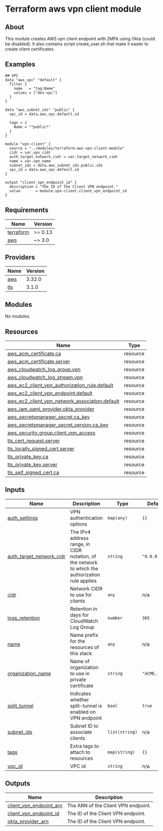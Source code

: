 # Terraform aws vpn client module

## About

This module creates AWS vpn client endpoint with 2MFA using Okta (could be disabled).
It also contains script create_user.sh that make it easier to create client certificates.

## Examples

```hcl
## VPC
data "aws_vpc" "default" {
  filter {
    name   = "tag:Name"
    values = ["dev-vpc"]
  }
}

data "aws_subnet_ids" "public" {
  vpc_id = data.aws_vpc.default.id

  tags = {
    Name = "*public*"
  }
}

module "vpn-client" {
  source = "../modules/terraform-aws-vpn-client-module"
  cidr = var.vpn_cidr
  auth_target_network_cidr = var.target_network_cidr
  name = var.vpn_name
  subnet_ids = data.aws_subnet_ids.public.ids
  vpc_id = data.aws_vpc.default.id
}

output "client_vpn_endpoint_id" {
  description = "The ID of the Client VPN endpoint."
  value       = module.vpn-client.client_vpn_endpoint_id
}
```

<!-- BEGINNING OF PRE-COMMIT-TERRAFORM DOCS HOOK -->
## Requirements

| Name | Version |
|------|---------|
| <a name="requirement_terraform"></a> [terraform](#requirement\_terraform) | >= 0.13 |
| <a name="requirement_aws"></a> [aws](#requirement\_aws) | ~> 3.0 |

## Providers

| Name | Version |
|------|---------|
| <a name="provider_aws"></a> [aws](#provider\_aws) | 3.32.0 |
| <a name="provider_tls"></a> [tls](#provider\_tls) | 3.1.0 |

## Modules

No modules.

## Resources

| Name | Type |
|------|------|
| [aws_acm_certificate.ca](https://registry.terraform.io/providers/hashicorp/aws/latest/docs/resources/acm_certificate) | resource |
| [aws_acm_certificate.server](https://registry.terraform.io/providers/hashicorp/aws/latest/docs/resources/acm_certificate) | resource |
| [aws_cloudwatch_log_group.vpn](https://registry.terraform.io/providers/hashicorp/aws/latest/docs/resources/cloudwatch_log_group) | resource |
| [aws_cloudwatch_log_stream.vpn](https://registry.terraform.io/providers/hashicorp/aws/latest/docs/resources/cloudwatch_log_stream) | resource |
| [aws_ec2_client_vpn_authorization_rule.default](https://registry.terraform.io/providers/hashicorp/aws/latest/docs/resources/ec2_client_vpn_authorization_rule) | resource |
| [aws_ec2_client_vpn_endpoint.default](https://registry.terraform.io/providers/hashicorp/aws/latest/docs/resources/ec2_client_vpn_endpoint) | resource |
| [aws_ec2_client_vpn_network_association.default](https://registry.terraform.io/providers/hashicorp/aws/latest/docs/resources/ec2_client_vpn_network_association) | resource |
| [aws_iam_saml_provider.okta_provider](https://registry.terraform.io/providers/hashicorp/aws/latest/docs/resources/iam_saml_provider) | resource |
| [aws_secretsmanager_secret.ca_key](https://registry.terraform.io/providers/hashicorp/aws/latest/docs/resources/secretsmanager_secret) | resource |
| [aws_secretsmanager_secret_version.ca_key](https://registry.terraform.io/providers/hashicorp/aws/latest/docs/resources/secretsmanager_secret_version) | resource |
| [aws_security_group.client_vpn_access](https://registry.terraform.io/providers/hashicorp/aws/latest/docs/resources/security_group) | resource |
| [tls_cert_request.server](https://registry.terraform.io/providers/hashicorp/tls/latest/docs/resources/cert_request) | resource |
| [tls_locally_signed_cert.server](https://registry.terraform.io/providers/hashicorp/tls/latest/docs/resources/locally_signed_cert) | resource |
| [tls_private_key.ca](https://registry.terraform.io/providers/hashicorp/tls/latest/docs/resources/private_key) | resource |
| [tls_private_key.server](https://registry.terraform.io/providers/hashicorp/tls/latest/docs/resources/private_key) | resource |
| [tls_self_signed_cert.ca](https://registry.terraform.io/providers/hashicorp/tls/latest/docs/resources/self_signed_cert) | resource |

## Inputs

| Name | Description | Type | Default | Required |
|------|-------------|------|---------|:--------:|
| <a name="input_auth_settings"></a> [auth\_settings](#input\_auth\_settings) | VPN authentication options | `map(any)` | `{}` | no |
| <a name="input_auth_target_network_cidr"></a> [auth\_target\_network\_cidr](#input\_auth\_target\_network\_cidr) | The IPv4 address range, in CIDR notation, of the network to which the authorization rule applies | `string` | `"0.0.0.0/0"` | no |
| <a name="input_cidr"></a> [cidr](#input\_cidr) | Network CIDR to use for clients | `any` | n/a | yes |
| <a name="input_logs_retention"></a> [logs\_retention](#input\_logs\_retention) | Retention in days for CloudWatch Log Group | `number` | `365` | no |
| <a name="input_name"></a> [name](#input\_name) | Name prefix for the resources of this stack | `any` | n/a | yes |
| <a name="input_organization_name"></a> [organization\_name](#input\_organization\_name) | Name of organization to use in private certificate | `string` | `"ACME, Inc"` | no |
| <a name="input_split_tunnel"></a> [split\_tunnel](#input\_split\_tunnel) | Indicates whether split-tunnel is enabled on VPN endpoint | `bool` | `true` | no |
| <a name="input_subnet_ids"></a> [subnet\_ids](#input\_subnet\_ids) | Subnet ID to associate clients | `list(string)` | n/a | yes |
| <a name="input_tags"></a> [tags](#input\_tags) | Extra tags to attach to resources | `map(string)` | `{}` | no |
| <a name="input_vpc_id"></a> [vpc\_id](#input\_vpc\_id) | VPC id | `string` | n/a | yes |

## Outputs

| Name | Description |
|------|-------------|
| <a name="output_client_vpn_endpoint_arn"></a> [client\_vpn\_endpoint\_arn](#output\_client\_vpn\_endpoint\_arn) | The ARN of the Client VPN endpoint. |
| <a name="output_client_vpn_endpoint_id"></a> [client\_vpn\_endpoint\_id](#output\_client\_vpn\_endpoint\_id) | The ID of the Client VPN endpoint. |
| <a name="output_okta_provider_arn"></a> [okta\_provider\_arn](#output\_okta\_provider\_arn) | The ID of the Client VPN endpoint. |
<!-- END OF PRE-COMMIT-TERRAFORM DOCS HOOK -->
